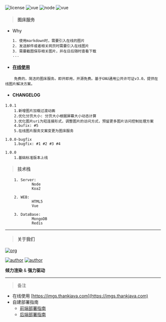 ![license](https://img.shields.io/badge/license-GNU-100000.svg)
![vue](https://img.shields.io/badge/>-vue-lightred.svg)
![node](https://img.shields.io/badge/>-nodejs-green.svg)
![vue](https://img.shields.io/badge/>-koa2-blue.svg)

> #### 图床服务

- Why

    ```
    1. 使用markdown时，需要引入在线的图片
    2. 发送邮件或者相关网页时需要引入在线图片
    3. 需要截图保存相关图片，并在日后随时查看下载
    ...
    ```

- #### [在线使用](https://imgs.thankjava.com)
```
    免费的，简洁的图床服务。即开即用，开源免费。基于GNU通用公共许可证v3.0，提供在线图片解决方案。
```

- #### CHANGELOG
```
1.0.1
    1.新增图片加载过渡动画
    2.优化分页大小: 分页大小根据屏幕大小动态计算
    3.优化图片uri为短连接形式，调整图片的访问方式，预留更多图片访问控制处理方案
    4.bufix: #5
    5.在线图片服务文案变更为图床服务

1.0.0-bugfix
    1.bugfix: #1 #2 #3 #4

1.0.0
    1.基础标准版本上线
```

> #### 技术栈
```
    1. Server:
            Node
            Koa2
            
    2. WEB:
            HTML5
            Vue
            
    3. DataBase:
            MongoDB
            Redis
```
---    
> #### 关于我们

[![org](https://img.shields.io/badge/org-@LazyKoala-yellow.svg)](https://github.com/lazy-koala/)

[![author](https://img.shields.io/badge/author-@qazyuan-blue.svg)](https://github.com/qazyuan/) [![author](https://img.shields.io/badge/author-@thankjava-blue.svg)](https://github.com/thankjava/)

**倾力渲染** & **强力驱动**

---
> 备注
- 在线使用 [https://imgs.thankjava.com](https://imgs.thankjava.com)
- 自建部署指南
    - [前端部署指南](https://github.com/lazy-koala/imgs-upload-srv/blob/master/doc/deploy-web.md)
    - [后端部署指南](https://github.com/lazy-koala/imgs-upload-srv/blob/master/doc/deploy-srv.md)

